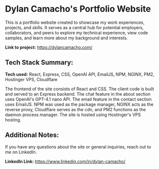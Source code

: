 # Dylan Camacho's Portfolio Website
This is a portfolio website created to showcase my work experiences, projects, and skills. It serves as a central hub for potential employers, collaborators, and peers to explore my technical experience, view code samples, and learn more about my background and interests.

**Link to project:** https://dylancamacho.com/

## Tech Stack Summary:

**Tech used:** React, Express, CSS, OpenAI API, EmailJS, NPM, NGINX, PM2, Hostinger VPS, Cloudflare

The frontend of the site consists of React and CSS. The client code is built and served to an Express backend. The chat feature in the about section uses OpenAI's GPT-4.1 nano API. The email feature in the contact section uses EmailJS. NPM was used as the package manager, NGINX acts as the reverse proxy, Cloudflare serves as the cdn, and PM2 functions as the daemon process manager. The site is hosted using Hostinger's VPS hosting.

## Additional Notes:

If you have any questions about the site or general inquiries, reach out to me on LinkedIn.

**LinkedIn Link:** https://www.linkedin.com/in/dylan-camacho/